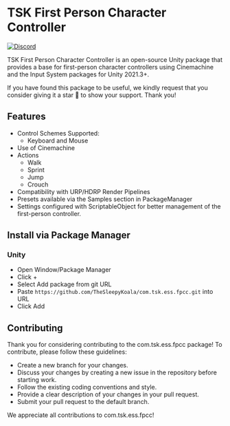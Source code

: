 # TSK First Person Character Controller

[![Discord](https://img.shields.io/discord/1106106269837819914?color=D1495B&logo=discord&logoColor=FFFFFF&style=flat)](https://discord.gg/VU8EhUY7bX)

TSK First Person Character Controller is an open-source Unity package that provides a base for first-person character controllers using Cinemachine and the Input System packages for Unity 2021.3+.  

If you have found this package to be useful, we kindly request that you consider giving it a star 🌟 to show your support. Thank you!

## Features

- Control Schemes Supported:
  - Keyboard and Mouse
- Use of Cinemachine
- Actions
  - Walk
  - Sprint
  - Jump
  - Crouch
- Compatibility with URP/HDRP Render Pipelines
- Presets available via the Samples section in PackageManager
- Settings configured with ScriptableObject for better management of the first-person controller.

## Install via Package Manager

### Unity

- Open Window/Package Manager
- Click +
- Select Add package from git URL
- Paste `https://github.com/TheSleepyKoala/com.tsk.ess.fpcc.git` into URL
- Click Add

## Contributing

Thank you for considering contributing to the com.tsk.ess.fpcc package! To contribute, please follow these guidelines:

- Create a new branch for your changes.
- Discuss your changes by creating a new issue in the repository before starting work.
- Follow the existing coding conventions and style.
- Provide a clear description of your changes in your pull request.
- Submit your pull request to the default branch.

We appreciate all contributions to com.tsk.ess.fpcc!
